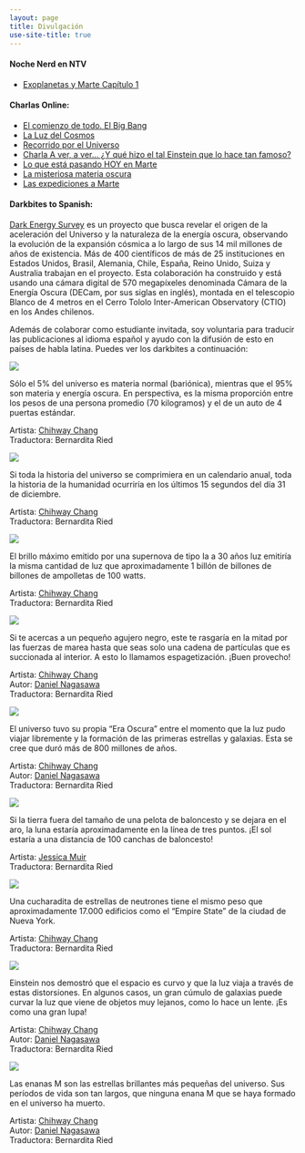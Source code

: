 ```yaml
---
layout: page
title: Divulgación
use-site-title: true
---
```


#### Noche Nerd en NTV
- [Exoplanetas y Marte Capítulo 1](https://www.tvn.cl/ntv/nochesnerd/ultimoscapitulos/noches-nerd-exoplanetas-y-marte-capitulo-1-4912556)

#### Charlas Online:

- [El comienzo de todo. El Big Bang](https://www.youtube.com/watch?v=lJV1Tpaq4RU&list=PLqY_wjz2QOQ9qERVsLZejP50xwjohLXIl&index=2)
- [La Luz del Cosmos](https://www.facebook.com/121968331253612/videos/298155087987620)
- [Recorrido por el Universo](https://www.youtube.com/watch?v=G6lXYn8GFkI&list=PL9sgFepmP9eNtSN4MWTd4UR-nwRdVUpZ8)
- [Charla A ver, a ver… ¿Y qué hizo el tal Einstein que lo hace tan famoso?](https://www.youtube.com/watch?v=Osa_kkBFqk8)
- [Lo que está pasando HOY en Marte](https://www.youtube.com/watch?v=HqcSFcAWX28&list=PLqY_wjz2QOQ-trrQ7LCk4T_V1CM6lROll&index=5&t=3s)
- [La misteriosa materia oscura](https://www.youtube.com/watch?v=DQthHMQrOx4&list=PLqY_wjz2QOQ-trrQ7LCk4T_V1CM6lROll&index=6)
- [Las expediciones a Marte](https://www.facebook.com/unap.cl/videos/312559507169749)


#### Darkbites to Spanish:

[Dark Energy Survey](https://www.darkenergysurvey.org/) es un proyecto que busca revelar el origen de la aceleración del Universo y la naturaleza de la energía oscura, observando la evolución de la expansión cósmica a lo largo de sus 14 mil millones de años de existencia. Más de 400 científicos de más de 25 instituciones en Estados Unidos, Brasil, Alemania, Chile, España, Reino Unido, Suiza y Australia trabajan en el proyecto. Esta colaboración ha construido y está usando una cámara digital de 570 megapíxeles denominada Cámara de la Energía Oscura (DECam, por sus siglas en inglés), montada en el telescopio Blanco de 4 metros en el Cerro Tololo Inter-American Observatory (CTIO) en los Andes chilenos.

Además de colaborar como estudiante invitada, soy voluntaria para traducir las publicaciones al idioma español y ayudo con la difusión de esto en países de habla latina. Puedes ver los darkbites a continuación:

![](/img/db1.jpg)

Sólo el 5% del universo es materia normal (bariónica), mientras que el 95% son materia y energía oscura. En perspectiva, es la misma proporción entre los pesos de una persona promedio (70 kilogramos) y el de un auto de 4 puertas estándar.

Artista: [Chihway Chang](https://chihway.github.io/)\
Traductora: Bernardita Ried

![](/img/db2.png)

Si toda la historia del universo se comprimiera en un calendario anual, toda la historia de la humanidad ocurriría en los últimos 15 segundos del día 31 de diciembre.

Artista: [Chihway Chang](https://chihway.github.io/)\
Traductora: Bernardita Ried

![](/img/db3.jpg)

El brillo máximo emitido por una supernova de tipo Ia a 30 años luz emitiría la misma cantidad de luz que aproximadamente 1 billón de billones de billones de ampolletas de 100 watts.

Artista: [Chihway Chang](https://chihway.github.io/)\
Traductora: Bernardita Ried

![](/img/db4.jpg)

Si te acercas a un pequeño agujero negro, este te rasgaría en la mitad por las fuerzas de marea hasta que seas solo una cadena de partículas que es succionada al interior. A esto lo llamamos espagetización. ¡Buen provecho!

Artista: [Chihway Chang](https://chihway.github.io/)\
Autor: [Daniel Nagasawa](http://people.physics.tamu.edu/dqnagasawa/)\
Traductora: Bernardita Ried

![](/img/db5.png)

El universo tuvo su propia “Era Oscura” entre el momento que la luz pudo viajar libremente y la formación de las primeras estrellas y galaxias. Esta se cree que duró más de 800 millones de años.

Artista: [Chihway Chang](https://chihway.github.io/)\
Autor: [Daniel Nagasawa](http://people.physics.tamu.edu/dqnagasawa/)\
Traductora: Bernardita Ried

![](/img/db6.png)

Si la tierra fuera del tamaño de una pelota de baloncesto y se dejara en el aro, la luna estaría aproximadamente en la línea de tres puntos. ¡El sol estaría a una distancia de 100 canchas de baloncesto!

Artista: [Jessica Muir](http://www.jessiemuir.com/)\
Traductora: Bernardita Ried

![](/img/db7.jpg)

Una cucharadita de estrellas de neutrones tiene el mismo peso que aproximadamente 17.000 edificios como el “Empire State” de la ciudad de Nueva York.

Artista: [Chihway Chang](https://chihway.github.io/)\
Traductora: Bernardita Ried

![](/img/db8.jpg)

Einstein nos demostró que el espacio es curvo y que la luz viaja a través de estas distorsiones. En algunos casos, un gran cúmulo de galaxias puede curvar la luz que viene de objetos muy lejanos, como lo hace un lente. ¡Es como una gran lupa!

Artista: [Chihway Chang](https://chihway.github.io/)\
Autor: [Daniel Nagasawa](http://people.physics.tamu.edu/dqnagasawa/)\
Traductora: Bernardita Ried

![](/img/db9.jpg)

Las enanas M son las estrellas brillantes más pequeñas del universo. Sus períodos de vida son tan largos, que ninguna enana M que se haya formado en el universo ha muerto.

Artista: [Chihway Chang](https://chihway.github.io/)\
Autor: [Daniel Nagasawa](http://people.physics.tamu.edu/dqnagasawa/)\
Traductora: Bernardita Ried
